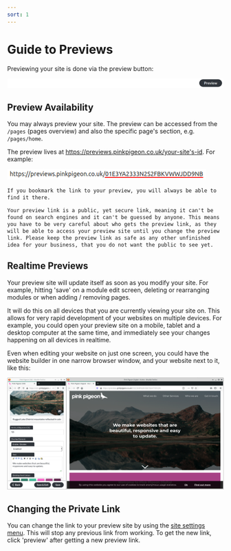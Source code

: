 ```yaml
---
sort: 1
---
```


# Guide to Previews

Previewing your site is done via the preview button:

![Image of the preview button](https://raw.githubusercontent.com/pinkpigeondocs/Pink-Pigeon-Documentation/master/docs/7_Previews/images/preview_button.png)

## Preview Availability

You may always preview your site.
The preview can be accessed from the `/pages` (pages overview) and also the specific page's section, e.g. `/pages/home`.

The preview lives at https://previews.pinkpigeon.co.uk/your-site's-id. For example:

![Image of the preview url](https://raw.githubusercontent.com/pinkpigeondocs/Pink-Pigeon-Documentation/master/docs/7_Previews/images/preview_url.png)

```tip
If you bookmark the link to your preview, you will always be able to find it there.
```

```warning
Your preview link is a public, yet secure link, meaning it can't be found on search engines and it can't be guessed by anyone. This means you have to be very careful about who gets the preview link, as they will be able to access your preview site until you change the preview link. Please keep the preview link as safe as any other unfinished idea for your business, that you do not want the public to see yet.
```

## Realtime Previews

Your preview site will update itself as soon as you modify your site. For example, hitting 'save' on a module edit screen, deleting or rearranging modules or when adding / removing pages.

It will do this on all devices that you are currently viewing your site on. This allows for very rapid development of your websites on multiple devices. For example, you could open your preview site on a mobile, tablet and a desktop computer at the same time, and immediately see your changes happening on all devices in realtime.

Even when editing your website on just one screen, you could have the website builder in one narrow browser window, and your website next to it, like this:

![Image of the preview side by side with website builder](https://raw.githubusercontent.com/pinkpigeondocs/Pink-Pigeon-Documentation/master/docs/7_Previews/images/preview_side_by_side.png)

## Changing the Private Link

You can change the link to your preview site by using the [site settings menu](https://pinkpigeondocs.github.io/Pink-Pigeon-Documentation/3_Home_Screen/3_website_settings.html). This will stop any previous link from working. To get the new link, click 'preview' after getting a new preview link.
